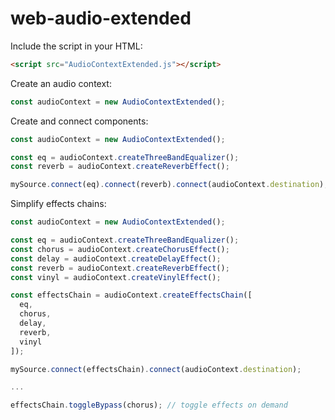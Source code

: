 # web-audio-extended
 
Include the script in your HTML:
```html
<script src="AudioContextExtended.js"></script>
```

Create an audio context:
```javascript
const audioContext = new AudioContextExtended();
```

Create and connect components:
```javascript
const audioContext = new AudioContextExtended();

const eq = audioContext.createThreeBandEqualizer();
const reverb = audioContext.createReverbEffect();

mySource.connect(eq).connect(reverb).connect(audioContext.destination);
```

Simplify effects chains:
```javascript
const audioContext = new AudioContextExtended();

const eq = audioContext.createThreeBandEqualizer();
const chorus = audioContext.createChorusEffect();
const delay = audioContext.createDelayEffect();
const reverb = audioContext.createReverbEffect();
const vinyl = audioContext.createVinylEffect();

const effectsChain = audioContext.createEffectsChain([
  eq,
  chorus,
  delay,
  reverb,
  vinyl
]);

mySource.connect(effectsChain).connect(audioContext.destination);

...

effectsChain.toggleBypass(chorus); // toggle effects on demand
```
